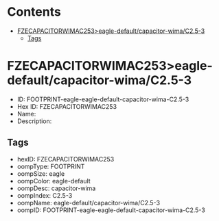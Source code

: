 



Contents
========

* [FZECAPACITORWIMAC253>eagle-default/capacitor-wima/C2.5-3](#fzecapacitorwimac253eagle-defaultcapacitor-wimac25-3)
	* [Tags](#tags)

# FZECAPACITORWIMAC253>eagle-default/capacitor-wima/C2.5-3

- ID: FOOTPRINT-eagle-eagle-default-capacitor-wima-C2.5-3
- Hex ID: FZECAPACITORWIMAC253
- Name: 
- Description: 

## Tags

- hexID: FZECAPACITORWIMAC253
- oompType: FOOTPRINT
- oompSize: eagle
- oompColor: eagle-default
- oompDesc: capacitor-wima
- oompIndex: C2.5-3
- oompName: eagle-default/capacitor-wima/C2.5-3
- oompID: FOOTPRINT-eagle-eagle-default-capacitor-wima-C2.5-3
